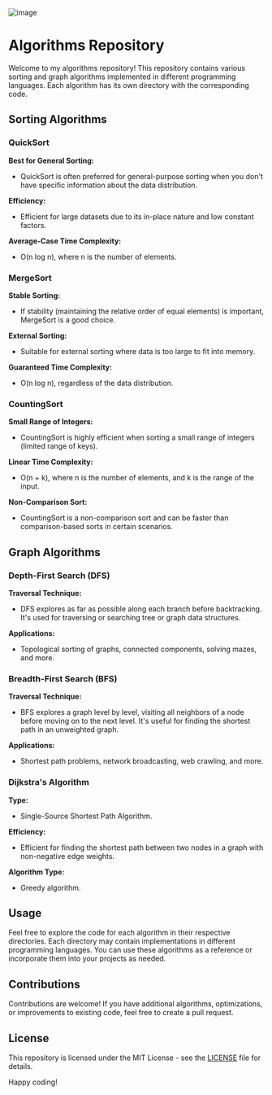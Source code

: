 ![image](https://github.com/mbarrerag/Algorithms/assets/101472701/d3f17564-45e4-433f-b752-a9b6c8178941)


# Algorithms Repository

Welcome to my algorithms repository! This repository contains various sorting and graph algorithms implemented in different programming languages. Each algorithm has its own directory with the corresponding code.

## Sorting Algorithms

### QuickSort

**Best for General Sorting:**
- QuickSort is often preferred for general-purpose sorting when you don't have specific information about the data distribution.

**Efficiency:**
- Efficient for large datasets due to its in-place nature and low constant factors.

**Average-Case Time Complexity:**
- O(n log n), where n is the number of elements.

### MergeSort

**Stable Sorting:**
- If stability (maintaining the relative order of equal elements) is important, MergeSort is a good choice.

**External Sorting:**
- Suitable for external sorting where data is too large to fit into memory.

**Guaranteed Time Complexity:**
- O(n log n), regardless of the data distribution.

### CountingSort

**Small Range of Integers:**
- CountingSort is highly efficient when sorting a small range of integers (limited range of keys).

**Linear Time Complexity:**
- O(n + k), where n is the number of elements, and k is the range of the input.

**Non-Comparison Sort:**
- CountingSort is a non-comparison sort and can be faster than comparison-based sorts in certain scenarios.

## Graph Algorithms

### Depth-First Search (DFS)

**Traversal Technique:**
- DFS explores as far as possible along each branch before backtracking. It's used for traversing or searching tree or graph data structures.

**Applications:**
- Topological sorting of graphs, connected components, solving mazes, and more.

### Breadth-First Search (BFS)

**Traversal Technique:**
- BFS explores a graph level by level, visiting all neighbors of a node before moving on to the next level. It's useful for finding the shortest path in an unweighted graph.

**Applications:**
- Shortest path problems, network broadcasting, web crawling, and more.

### Dijkstra's Algorithm

**Type:**
- Single-Source Shortest Path Algorithm.

**Efficiency:**
- Efficient for finding the shortest path between two nodes in a graph with non-negative edge weights.

**Algorithm Type:**
- Greedy algorithm.

## Usage

Feel free to explore the code for each algorithm in their respective directories. Each directory may contain implementations in different programming languages. You can use these algorithms as a reference or incorporate them into your projects as needed.

## Contributions

Contributions are welcome! If you have additional algorithms, optimizations, or improvements to existing code, feel free to create a pull request.

## License

This repository is licensed under the MIT License - see the [LICENSE](LICENSE) file for details.

Happy coding!
